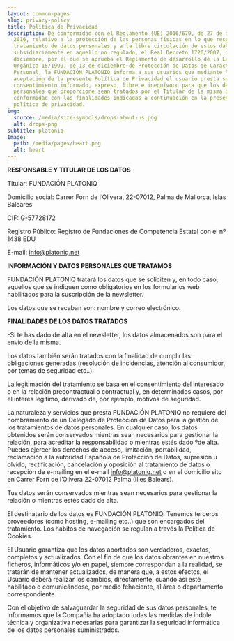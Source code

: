 ```yaml
---
layout: common-pages
slug: privacy-policy
title: Política de Privacidad
description: De conformidad con el Reglamento (UE) 2016/679, de 27 de abril de
  2016, relativo a la protección de las personas físicas en lo que respecta al
  tratamiento de datos personales y a la libre circulación de estos datos y
  subsidiariamente en aquello no regulado, el Real Decreto 1720/2007, de 21 de
  diciembre, por el que se aprueba el Reglamento de desarrollo de la Ley
  Orgánica 15/1999, de 13 de diciembre de Protección de Datos de Carácter
  Personal, la FUNDACIÓN PLATONIQ informa a sus usuarios que mediante la
  aceptación de la presente Política de Privacidad el usuario presta su
  consentimiento informado, expreso, libre e inequívoco para que los datos
  personales que proporcione sean tratados por el Titular de la misma de
  conformidad con las finalidades indicadas a continuación en la presente
  política de privacidad.
img:
  source: /media/site-symbols/drops-about-us.png
  alt: drops-png
subtitle: platoniq
Image:
  path: /media/pages/heart.png
  alt: heart
---
```

**RESPONSABLE Y TITULAR DE LOS DATOS**

Titular: FUNDACIÓN PLATONIQ

Domicilio social: Carrer Forn de l’Olivera, 22-07012, Palma de Mallorca, Islas Baleares

CIF: G-57728172

Registro Público: Registro de Fundaciones de Competencia Estatal con el nº 1438 EDU

E-mail: info@platoniq.net

**INFORMACIÓN Y DATOS PERSONALES QUE TRATAMOS**

FUNDACIÓN PLATONIQ tratará los datos que se soliciten y, en todo caso, aquellos que se indiquen como obligatorios en los formularios web habilitados para la suscripción de la newsletter.

Los datos que se recaban son: nombre y correo electrónico.

**FINALIDADES DE LOS DATOS TRATADOS**

\-Si te has dado de alta en el newsletter, los datos almacenados son para el envío de la misma.

Los datos también serán tratados con la finalidad de cumplir las obligaciones generadas (resolución de incidencias, atención al consumidor, por temas de seguridad etc..).

La legitimación del tratamiento se basa en el consentimiento del interesado o en la relación precontractual o contractual y, en determinados casos, por el interés legítimo, derivado de, por ejemplo, motivos de seguridad.

La naturaleza y servicios que presta FUNDACIÓN PLATONIQ no requiere del nombramiento de un Delegado de Protección de Datos para la gestión de los tratamientos de datos personales. En cualquier caso, los datos obtenidos serán conservados mientras sean necesarios para gestionar la relación, para acreditar la responsabilidad o mientras estés dado ºde alta. Puedes ejercer los derechos de acceso, limitación, portabilidad, reclamación a la autoridad Española de Protección de Datos, supresión u olvido, rectificación, cancelación y oposición al tratamiento de datos o recepción de e-mailing en el e-mail info@platoniq.net o en el domicilio sito en Carrer Forn de l’Olivera 22-07012 Palma (Illes Balears).

Tus datos serán conservados mientras sean necesarios para gestionar la relación o mientras estés dado de alta.

El destinatario de los datos es FUNDACIÓN PLATONIQ. Tenemos terceros proveedores (como hosting, e-mailing etc..) que son encargados del tratamiento. Los hábitos de navegación se regulan a través la Política de Cookies.

El Usuario garantiza que los datos aportados son verdaderos, exactos, completos y actualizados. Con el fin de que los datos obrantes en nuestros ficheros, informáticos y/o en papel, siempre correspondan a la realidad, se tratarán de mantener actualizados, de manera que, a estos efectos, el Usuario deberá realizar los cambios, directamente, cuando así esté habilitado o comunicándose, por medio fehaciente, al área o departamento correspondiente.

Con el objetivo de salvaguardar la seguridad de sus datos personales, te informamos que la Compañía ha adoptado todas las medidas de índole técnica y organizativa necesarias para garantizar la seguridad informática de los datos personales suministrados.
